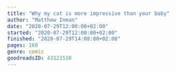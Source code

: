 ```yaml
---
title: "Why my cat is more impressive than your baby"
author: "Matthew Inman"
date: "2020-07-29T12:00:00+02:00"
started: "2020-07-29T12:00:00+02:00"
finished: "2020-07-29T14:00:00+02:00"
pages: 160
genre: comic
goodreadsID: 43121510
---
```

